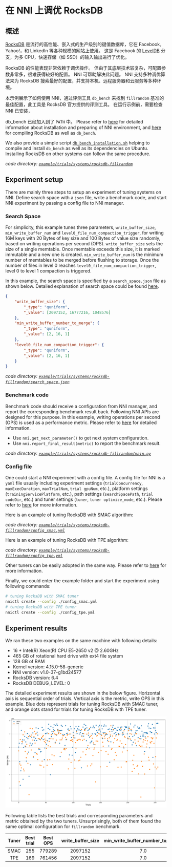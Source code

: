 # 在 NNI 上调优 RocksDB

## 概述

[RocksDB](https://github.com/facebook/rocksdb) 是流行的高性能、嵌入式的生产级别的键值数据库，它在 Facebook，Yahoo!，和 LinkedIn 等各种规模的网站上使用。 这是 Facebook 的 [LevelDB](https://github.com/google/leveldb) 分支，为多 CPU，快速存储（如 SSD）的输入输出进行了优化。

RocksDB 的性能表现非常依赖于调优操作。 但由于其底层技术较复杂，可配置参数非常多，很难获得较好的配置。 NNI 可帮助解决此问题。 NNI 支持多种调优算法来为 RocksDB 搜索最好的配置，并支持本机、远程服务器和云服务等多种环境。

本示例展示了如何使用 NNI，通过评测工具 `db_bench` 来找到 `fillrandom` 基准的最佳配置，此工具是 RocksDB 官方提供的评测工具。 在运行示例前，需要检查 NNI 已安装，

db_bench</code> 已经加入到了 `PATH` 中。 Please refer to [here](../Tutorial/QuickStart.md) for detailed information about installation and preparing of NNI environment, and [here](https://github.com/facebook/rocksdb/blob/master/INSTALL.md) for compiling RocksDB as well as `db_bench`.</p> 

We also provide a simple script [`db_bench_installation.sh`](../../../examples/trials/systems/rocksdb-fillrandom/db_bench_installation.sh) helping to compile and install `db_bench` as well as its dependencies on Ubuntu. Installing RocksDB on other systems can follow the same procedure.

*code directory: [`example/trials/systems/rocksdb-fillrandom`](../../../examples/trials/systems/rocksdb-fillrandom)*



## Experiment setup

There are mainly three steps to setup an experiment of tuning systems on NNI. Define search space with a `json` file, write a benchmark code, and start NNI experiment by passing a config file to NNI manager.



### Search Space

For simplicity, this example tunes three parameters, `write_buffer_size`, `min_write_buffer_num` and `level0_file_num_compaction_trigger`, for writing 16M keys with 20 Bytes of key size and 100 Bytes of value size randomly, based on writing operations per second (OPS). `write_buffer_size` sets the size of a single memtable. Once memtable exceeds this size, it is marked immutable and a new one is created. `min_write_buffer_num` is the minimum number of memtables to be merged before flushing to storage. Once the number of files in level 0 reaches `level0_file_num_compaction_trigger`, level 0 to level 1 compaction is triggered.

In this example, the search space is specified by a `search_space.json` file as shown below. Detailed explanation of search space could be found [here](../Tutorial/SearchSpaceSpec.md).



```json
{
    "write_buffer_size": {
        "_type": "quniform",
        "_value": [2097152, 16777216, 1048576]
    },
    "min_write_buffer_number_to_merge": {
        "_type": "quniform",
        "_value": [2, 16, 1]
    },
    "level0_file_num_compaction_trigger": {
        "_type": "quniform",
        "_value": [2, 16, 1]
    }
}
```


*code directory: [`example/trials/systems/rocksdb-fillrandom/search_space.json`](../../../examples/trials/systems/rocksdb-fillrandom/search_space.json)*



### Benchmark code

Benchmark code should receive a configuration from NNI manager, and report the corresponding benchmark result back. Following NNI APIs are designed for this purpose. In this example, writing operations per second (OPS) is used as a performance metric. Please refer to [here](Trials.md) for detailed information.

* Use `nni.get_next_parameter()` to get next system configuration.
* Use `nni.report_final_result(metric)` to report the benchmark result.

*code directory: [`example/trials/systems/rocksdb-fillrandom/main.py`](../../../examples/trials/systems/rocksdb-fillrandom/main.py)*



### Config file

One could start a NNI experiment with a config file. A config file for NNI is a `yaml` file usually including experiment settings (`trialConcurrency`, `maxExecDuration`, `maxTrialNum`, `trial gpuNum`, etc.), platform settings (`trainingServicePlatform`, etc.), path settings (`searchSpacePath`, `trial codeDir`, etc.) and tuner settings (`tuner`, `tuner optimize_mode`, etc.). Please refer to [here](../Tutorial/QuickStart.md) for more information.

Here is an example of tuning RocksDB with SMAC algorithm:

*code directory: [`example/trials/systems/rocksdb-fillrandom/config_smac.yml`](../../../examples/trials/systems/rocksdb-fillrandom/config_smac.yml)*

Here is an example of tuning RocksDB with TPE algorithm:

*code directory: [`example/trials/systems/rocksdb-fillrandom/config_tpe.yml`](../../../examples/trials/systems/rocksdb-fillrandom/config_tpe.yml)*

Other tuners can be easily adopted in the same way. Please refer to [here](../Tuner/BuiltinTuner.md) for more information.

Finally, we could enter the example folder and start the experiment using following commands:



```bash
# tuning RocksDB with SMAC tuner
nnictl create --config ./config_smac.yml
# tuning RocksDB with TPE tuner
nnictl create --config ./config_tpe.yml
```




## Experiment results

We ran these two examples on the same machine with following details:

* 16 * Intel(R) Xeon(R) CPU E5-2650 v2 @ 2.60GHz
* 465 GB of rotational hard drive with ext4 file system
* 128 GB of RAM
* Kernel version: 4.15.0-58-generic
* NNI version: v1.0-37-g1bd24577
* RocksDB version: 6.4
* RocksDB DEBUG_LEVEL: 0

The detailed experiment results are shown in the below figure. Horizontal axis is sequential order of trials. Vertical axis is the metric, write OPS in this example. Blue dots represent trials for tuning RocksDB with SMAC tuner, and orange dots stand for trials for tuning RocksDB with TPE tuner. 

![image](../../../examples/trials/systems/rocksdb-fillrandom/plot.png)

Following table lists the best trials and corresponding parameters and metric obtained by the two tuners. Unsurprisingly, both of them found the same optimal configuration for `fillrandom` benchmark.

| Tuner | Best trial | Best OPS | write_buffer_size | min_write_buffer_number_to_merge | level0_file_num_compaction_trigger |
|:-----:|:----------:|:--------:|:-------------------:|:------------------------------------:|:--------------------------------------:|
| SMAC  |    255     |  779289  |       2097152       |                 7.0                  |                  7.0                   |
|  TPE  |    169     |  761456  |       2097152       |                 7.0                  |                  7.0                   |
